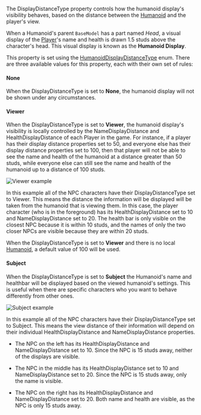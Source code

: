 The DisplayDistanceType property controls how the humanoid display's
visibility behaves, based on the distance between the [Humanoid](https://create.roblox.com/docs/reference/engine/classes/Humanoid) and the
player's view.

When a Humanoid's parent `BaseModel` has a part named _Head_, a visual
display of the [Player](https://create.roblox.com/docs/reference/engine/classes/Player)'s name and health is drawn 1.5 studs above the
character's head. This visual display is known as the **Humanoid
Display**.

This property is set using the [HumanoidDisplayDistanceType](https://developer.roblox.com/en-us/api-reference/enum/HumanoidDisplayDistanceType) enum.
There are three available values for this property, each with their own
set of rules:

#### None

When the DisplayDistanceType is set to **None**, the humanoid display will
not be shown under any circumstances.

#### Viewer

When the DisplayDistanceType is set to **Viewer**, the humanoid display's
visibility is locally controlled by the NameDisplayDistance and
HealthDisplayDistance of each Player in the game. For instance, if a
player has their display distance properties set to 50, and everyone else
has their display distance properties set to 100, then that player will
not be able to see the name and health of the humanoid at a distance
greater than 50 studs, while everyone else can still see the name and
health of the humanoid up to a distance of 100 studs.

![Viewer example][1]

In this example all of the NPC characters have their DisplayDistanceType
set to Viewer. This means the distance the information will be displayed
will be taken from the humanoid that is viewing them. In this case, the
player character (who is in the foreground) has its HealthDisplayDistance
set to 10 and NameDisplayDistance set to 20. The health bar is only
visible on the closest NPC because it is within 10 studs, and the names of
only the two closer NPCs are visible because they are within 20 studs.

When the DisplayDistanceType is set to **Viewer** and there is no local
[Humanoid](https://create.roblox.com/docs/reference/engine/classes/Humanoid), a default value of 100 will be used.

#### Subject

When the DisplayDistanceType is set to **Subject** the Humanoid's name and
healthbar will be displayed based on the viewed humanoid's settings. This
is useful when there are specific characters who you want to behave
differently from other ones.

![Subject example][2]

In this example all of the NPC characters have their DisplayDistanceType
set to Subject. This means the view distance of their information will
depend on their individual HealthDisplayDistance and NameDisplayDistance
properties.

- The NPC on the left has its HealthDisplayDistance and
  NameDisplayDistance set to 10. Since the NPC is 15 studs away, neither
  of the displays are visible.
- The NPC in the middle has its HealthDisplayDistance set to 10 and
  NameDisplayDistance set to 20. Since the NPC is 15 studs away, only the
  name is visible.
- The NPC on the right has its HealthDisplayDistance and
  NameDisplayDistance set to 20. Both name and health are visible, as the
  NPC is only 15 studs away.

  [1]: https://prod.docsiteassets.roblox.com/assets/blt8b3fe33483c1b4c8/HumanoidViewerDistance.png
  [2]: https://prod.docsiteassets.roblox.com/assets/bltf7334dad420c5e99/HumanoidSubjectDistance.png